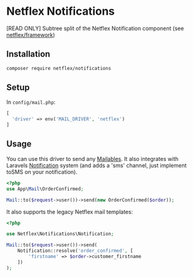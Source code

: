 # Netflex Notifications

[READ ONLY] Subtree split of the Netflex Notification component (see [netflex/framework](https://github.con/netflex-sdk/framework))
## Installation

```bash
composer require netflex/notifications
```

## Setup

In `config/mail.php`:

```php
[
  'driver' => env('MAIL_DRIVER', 'netflex')
]
```

## Usage

You can use this driver to send any [Mailables](https://laravel.com/docs/7.x/mail#writing-mailables).
It also integrates with Laravels [Notification](https://laravel.com/docs/7.x/notifications) system (and adds a 'sms' channel, just implement toSMS on your notification).

```php
<?php
use App\Mail\OrderConfirmed;

Mail::to($request->user())->send(new OrderConfirmed($order));
```

It also supports the legacy Netflex mail templates:

```php
<?php

use Netflex\Notifications\Notification;

Mail::to($request->user())->send(
    Notification::resolve('order_confirmed', [
        'firstname' => $order->customer_firstname
    ])
);
```
